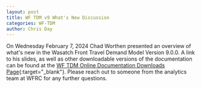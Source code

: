 ```yaml
---
layout: post
title: WF TDM v9 What's New Discussion
categories: WF-TDM
author: Chris Day
---
```


On Wednesday February 7, 2024 Chad Worthen presented an overview of what's new in the Wasatch Front Travel Demand Model Version 9.0.0. A link to his slides, as well as other downloadable versions of the documentation can be found at the [WF TDM Online Documentation Downloads Page](https://wfrc.org/wftdm-docs/v9x/v900/downloads.html#download-btn){:target="_blank"}. Please reach out to someone from the analytics team at WFRC for any further questions.

